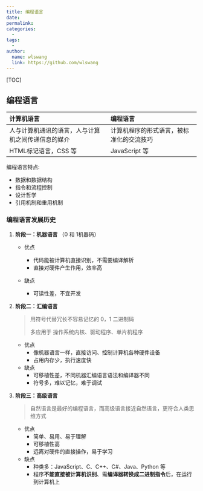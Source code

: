 ```yaml
---
title: 编程语言
date:
permalink:
categories:
  -
tags:
  -
author:
  name: wlswang
  link: https://github.com/wlswang
---
```


[TOC]

## 编程语言

| 计算机语言                                         | 编程语言                                 |
| :------------------------------------------------- | :--------------------------------------- |
| 人与计算机通讯的语言，人与计算机之间传递信息的媒介 | 计算机程序的形式语言，被标准化的交流技巧 |
| HTML标记语言，CSS 等                               | JavaScript 等                            |

编程语言特点: 

- 数据和数据结构
- 指令和流程控制
- 设计哲学
- 引用机制和重用机制

### 编程语言发展历史

  1. **阶段一：机器语言** （0 和 1机器码）

     - 优点
       - 代码能被计算机直接识别，不需要编译解析
       - 直接对硬件产生作用，效率高

     - 缺点
       - 可读性差，不宜开发

  2. **阶段二：汇编语言**

     > 用符号代替冗长不容易记忆的 0，1 二进制码
     >
     > 多应用于 操作系统内核、驱动程序、单片机程序

     - 优点
       - 像机器语言一样，直接访问、控制计算机各种硬件设备
       - 占用内存少，执行速度快
     - 缺点
       - 可移植性差，不同机器汇编语言语法和编译器不同
       - 符号多，难以记忆，难于调试

  3. **阶段三：高级语言**

     > 自然语言是最好的编程语言，而高级语言接近自然语言，更符合人类思维方式

     - 优点
       - 简单、易用、易于理解
       - 可移植性高
       - 远离对硬件的直接操作，易于学习
     - 缺点
       - 种类多：JavaScript、C、C++、C#、Java、Python 等
       - 程序**不能直接被计算机识别**、需**编译器转换成二进制指令**后，在运行到计算机上